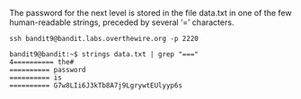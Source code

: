 The password for the next level is stored in the file data.txt in one of the few human-readable strings, preceded by several ‘=’ characters.

```
ssh bandit9@bandit.labs.overthewire.org -p 2220

bandit9@bandit:~$ strings data.txt | grep "==="
4========== the#
========== password
========== is
========== G7w8LIi6J3kTb8A7j9LgrywtEUlyyp6s
```